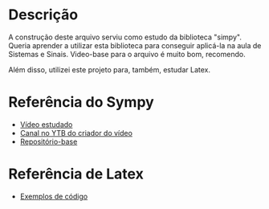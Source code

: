 # Descrição

A construção deste arquivo serviu como estudo da biblioteca "simpy". Queria aprender a utilizar esta biblioteca para conseguir aplicá-la na aula de Sistemas e Sinais.
Video-base para o arquivo é muito bom, recomendo.

Além disso, utilizei este projeto para, também, estudar Latex.


# Referência do Sympy
* [Vídeo estudado](https://www.youtube.com/watch?v=1yBPEPhq54M&t=193s)
* [Canal no YTB do criador do vídeo](https://www.youtube.com/@MrPSolver)
* [Repositório-base](https://github.com/lukepolson/youtube_channel/blob/main/Python%20Tutorial%20Series/sympy1.ipynb)


# Referência de Latex
* [Exemplos de código](https://ashki23.github.io/markdown-latex.html#:~:text=We%20can%20use%20LaTeX%20to,a%20double%20%24%20to%20display%20equations.)